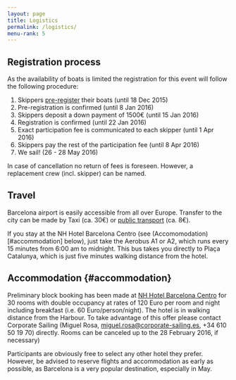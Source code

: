 ```yaml
---
layout: page
title: Logistics
permalink: /logistics/
menu-rank: 5
---
```


## Registration process
As the availability of boats is limited the registration for this event will
follow the following procedure:

1. Skippers [pre-register](/registration) their boats (until 18 Dec 2015)
2. Pre-registration is confirmed (until 8 Jan 2016)
3. Skippers deposit a down payment of 1500€ (until 15 Jan 2016)
4. Registration is confirmed (until 22 Jan 2016)
5. Exact participation fee is communicated to each skipper (until 1 Apr 2016)   
6. Skippers pay the rest of the participation fee (until 8 Apr 2016)
7. We sail! (26 - 28 May 2016)

In case of cancellation no return of fees is foreseen. However, a replacement
crew (incl. skipper) can be named. 

## Travel
Barcelona airport is easily accessible from all over Europe. Transfer to the
city can be made by Taxi (ca. 30€) or [public
transport](http://www.tmb.cat/en/acces-aeroport) (ca. 8€).

If you stay at the NH Hotel Barcelona Centro (see
(Accomomodation)[#accommodation] below), just take the Aerobus A1 or A2, which
runs every 15 minutes from 6:00 am to midnight. This bus takes you directly to
Plaça Catalunya, which is just five minutes walking distance from the hotel.

## Accommodation {#accommodation}
Preliminary block booking has been made at [NH Hotel Barcelona
Centro](http://www.nh-hotels.com/hotel/nh-barcelona-centro) for 30 rooms with
double occupancy at rates of 120 Euro per room and night including breakfast
(i.e. 60 Euro/person/night). The hotel is in walking distance from the Harbour.
To take advantage of this offer please contact Corporate Sailing (Miguel Rosa,
miguel.rosa@corporate-sailing.es, +34 610 50 19 70) directly.
Rooms can be canceled up to the 28 February 2016, if necessary)

Participants are obviously free to select any other hotel they prefer. However,
be advised to reserve flights and accommodation as early as possible, as
Barcelona is a very popular destination, especially in May.
